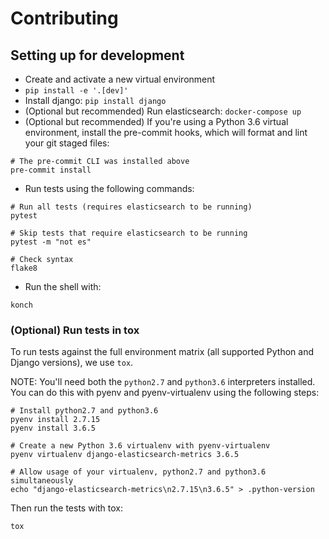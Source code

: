 # Contributing

## Setting up for development

* Create and activate a new virtual environment
* `pip install -e '.[dev]'`
* Install django: `pip install django`
* (Optional but recommended) Run elasticsearch: `docker-compose up`
* (Optional but recommended) If you're using a Python 3.6 virtual
    environment, install the pre-commit hooks, which will
    format and lint your git staged files:


```
# The pre-commit CLI was installed above
pre-commit install
```

* Run tests using the following commands:

```
# Run all tests (requires elasticsearch to be running)
pytest

# Skip tests that require elasticsearch to be running
pytest -m "not es"

# Check syntax
flake8
```

* Run the shell with:

```
konch
```

### (Optional) Run tests in tox

To run tests against the full environment matrix (all supported Python
and Django versions), we use `tox`.

NOTE: You'll need both the `python2.7` and `python3.6` interpreters installed.
You can do this with pyenv and pyenv-virtualenv using the following steps:

```
# Install python2.7 and python3.6
pyenv install 2.7.15
pyenv install 3.6.5

# Create a new Python 3.6 virtualenv with pyenv-virtualenv
pyenv virtualenv django-elasticsearch-metrics 3.6.5

# Allow usage of your virtualenv, python2.7 and python3.6 simultaneously
echo "django-elasticsearch-metrics\n2.7.15\n3.6.5" > .python-version
```

Then run the tests with tox:

```
tox
```
